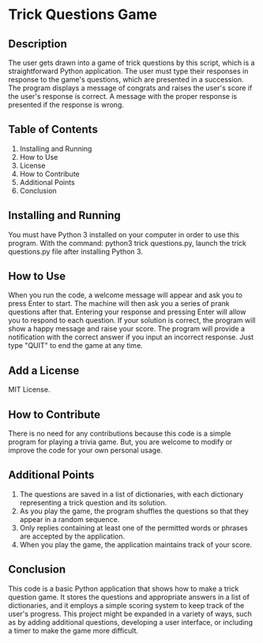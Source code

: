 # **Trick Questions Game**
## Description
The user gets drawn into a game of trick questions by this script, which is a straightforward Python application. The user must type their responses in response to the game's questions, which are presented in a succession. The program displays a message of congrats and raises the user's score if the user's response is correct. A message with the proper response is presented if the response is wrong.
## Table of Contents
1.	Installing and Running
2.	How to Use
3.	License
4.	How to Contribute
5.	Additional Points
6.	Conclusion

## Installing and Running
You must have Python 3 installed on your computer in order to use this program. With the command: python3 trick questions.py, launch the trick questions.py file after installing Python 3.
## How to Use
When you run the code, a welcome message will appear and ask you to press Enter to start. The machine will then ask you a series of prank questions after that. Entering your response and pressing Enter will allow you to respond to each question. If your solution is correct, the program will show a happy message and raise your score. The program will provide a notification with the correct answer if you input an incorrect response. Just type "QUIT" to end the game at any time.
## Add a License
MIT License.

## How to Contribute
There is no need for any contributions because this code is a simple program for playing a trivia game. But, you are welcome to modify or improve the code for your own personal usage.


## Additional Points
1.	The questions are saved in a list of dictionaries, with each dictionary representing a trick question and its solution.
2.	As you play the game, the program shuffles the questions so that they appear in a random sequence.
3.	Only replies containing at least one of the permitted words or phrases are accepted by the application.
4.	When you play the game, the application maintains track of your score.
## Conclusion
This code is a basic Python application that shows how to make a trick question game. It stores the questions and appropriate answers in a list of dictionaries, and it employs a simple scoring system to keep track of the user's progress. This project might be expanded in a variety of ways, such as by adding additional questions, developing a user interface, or including a timer to make the game more difficult.
